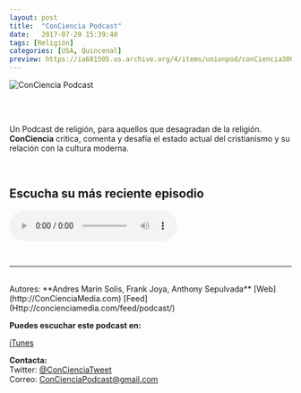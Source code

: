 ```yaml
---
layout: post
title:  "ConCiencia Podcast"
date:   2017-07-29 15:39:40
tags: [Religión]
categories: [USA, Quincenal]
preview: https://ia601505.us.archive.org/4/items/unionpod/conCiencia300.JPG
---
```


![ConCiencia Podcast](https://ia601505.us.archive.org/4/items/unionpod/conCiencia500.JPG)  

<br/>  
<br/>

Un Podcast de religión, para aquellos que desagradan de la religión. **ConCiencia** critica, comenta y desafía el estado actual del cristianismo y su relación con la cultura moderna.

<br/>

## Escucha su más reciente episodio  


<!--reproductor-feed=Http://concienciamedia.com/feed/podcast/-->
<!--reproductor-start-->
<audio id="audio" preload="auto" controls="" src="http://media.blubrry.com/conciencia/content.blubrry.com/conciencia/AyA___Comunidad.mp3"></audio>
<!--reproductor-end-->

<br>


_ _ _  

<br>  
Autores: **Andres Marin Solis, Frank Joya, Anthony Sepulvada**  
[Web](http://ConCienciaMedia.com)  
[Feed](Http://concienciamedia.com/feed/podcast/)

**Puedes escuchar este podcast en:**  

[iTunes](https://itunes.apple.com/us/podcast/conciencia-podcast/id995139024?mt=2&uo=10)


**Contacta:**  
Twitter: [@ConCienciaTweet](https://twitter.com/ConCienciaTweet)   
Correo:  [ConCienciaPodcast@gmail.com](mailto:ConCienciaPodcast@gmail.com)  
